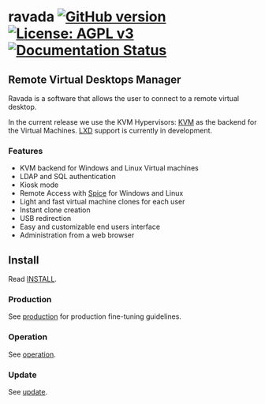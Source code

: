 # ravada [![GitHub version](https://img.shields.io/badge/version-0.2.4-brightgreen.svg)](https://github.com/frankiejol/ravada/releases) [![License: AGPL v3](https://img.shields.io/badge/License-AGPL%20v3-blue.svg)](https://github.com/frankiejol/ravada/blob/master/LICENSE) [![Documentation Status](https://readthedocs.org/projects/ravada/badge/?version=latest)](http://ravada.readthedocs.io/en/latest/?badge=latest)


## Remote Virtual Desktops Manager

Ravada is a software that allows the user to connect to a
remote virtual desktop.

In the current release we use the
KVM Hypervisors: [KVM](http://www.linux-kvm.org/) as the backend for the Virtual Machines.
 [LXD](https://linuxcontainers.org/) support is currently in development.

### Features

 * KVM backend for Windows and Linux Virtual machines
 * LDAP and SQL authentication
 * Kiosk mode
 * Remote Access with [Spice](http://www.spice-space.org/) for Windows and Linux
 * Light and fast virtual machine clones for each user
 * Instant clone creation
 * USB redirection
 * Easy and customizable end users interface
 * Administration from a web browser

## Install

Read [INSTALL](http://ravada.readthedocs.io/en/latest/docs/INSTALL.html).


### Production

See [production](http://ravada.readthedocs.io/en/latest/docs/production.html)
for production fine-tuning guidelines.

### Operation

See [operation](http://ravada.readthedocs.io/en/latest/docs/operation.html).

### Update

See [update](http://ravada.readthedocs.io/en/latest/docs/update.html).
